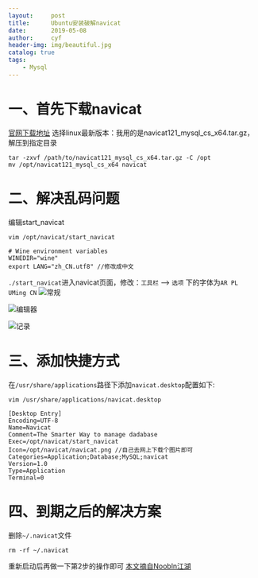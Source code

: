 ```yaml
---
layout:     post
title:      Ubuntu安装破解navicat
date:       2019-05-08
author:     cyf
header-img: img/beautiful.jpg
catalog: true
tags:
    - Mysql
---
```

# 一、首先下载navicat
[官网下载地址](https://www.navicat.com.cn/download/navicat-for-mysql)
选择linux最新版本：我用的是navicat121_mysql_cs_x64.tar.gz，解压到指定目录
```
tar -zxvf /path/to/navicat121_mysql_cs_x64.tar.gz -C /opt
mv /opt/navicat121_mysql_cs_x64 navicat
```
# 二、解决乱码问题
编辑start_navicat
```
vim /opt/navicat/start_navicat

# Wine environment variables
WINEDIR="wine"
export LANG="zh_CN.utf8" //修改成中文
```
`./start_navicat`进入navicat页面，修改：`工具栏` --> `选项` 下的字体为`AR PL UMing CN`
![常规](https://github.com/github-cyf/github-cyf.github.io/blob/master/img/%E5%B8%B8%E8%A7%84.png?raw=true)

![编辑器](https://github.com/github-cyf/github-cyf.github.io/blob/master/img/%E7%BC%96%E8%BE%91%E5%99%A8.png?raw=true)

![记录](https://github.com/github-cyf/github-cyf.github.io/blob/master/img/%E8%AE%B0%E5%BD%95.png?raw=true)

# 三、添加快捷方式
在`/usr/share/applications`路径下添加`navicat.desktop`配置如下:
```
vim /usr/share/applications/navicat.desktop

[Desktop Entry]                                                                                      
Encoding=UTF-8
Name=Navicat
Comment=The Smarter Way to manage dadabase
Exec=/opt/navicat/start_navicat
Icon=/opt/navicat/navicat.png //自己去网上下载个图片即可
Categories=Application;Database;MySQL;navicat
Version=1.0
Type=Application
Terminal=0
```
# 四、到期之后的解决方案
删除`~/.navicat`文件
```
rm -rf ~/.navicat
```
重新启动后再做一下第2步的操作即可
[本文摘自Noobln江湖](https://blog.csdn.net/qq_41376740/article/details/80499545)